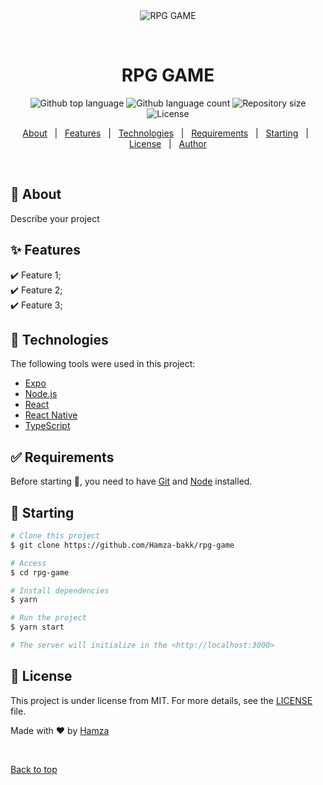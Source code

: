 <div align="center" id="top"> 
  <img src="./.github/app.gif" alt="RPG GAME" />

  &#xa0;

  <!-- <a href="https://rpggame.netlify.app">Demo</a> -->
</div>

<h1 align="center">RPG GAME</h1>

<p align="center">
  <img alt="Github top language" src="https://img.shields.io/github/languages/top/Hamza-bakk/rpg-game?color=56BEB8">

  <img alt="Github language count" src="https://img.shields.io/github/languages/count/Hamza-bakk/rpg-game?color=56BEB8">

  <img alt="Repository size" src="https://img.shields.io/github/repo-size/Hamza-bakk/rpg-game?color=56BEB8">

  <img alt="License" src="https://img.shields.io/github/license/Hamza-bakk/rpg-game?color=56BEB8">

  <!-- <img alt="Github issues" src="https://img.shields.io/github/issues/Hamza-bakk/rpg-game?color=56BEB8" /> -->

  <!-- <img alt="Github forks" src="https://img.shields.io/github/forks/Hamza-bakk/rpg-game?color=56BEB8" /> -->

  <!-- <img alt="Github stars" src="https://img.shields.io/github/stars/Hamza-bakk/rpg-game?color=56BEB8" /> -->
</p>

<!-- Status -->

<!-- <h4 align="center"> 
	🚧  RPG GAME 🚀 Under construction...  🚧
</h4> 

<hr> -->

<p align="center">
  <a href="#dart-about">About</a> &#xa0; | &#xa0; 
  <a href="#sparkles-features">Features</a> &#xa0; | &#xa0;
  <a href="#rocket-technologies">Technologies</a> &#xa0; | &#xa0;
  <a href="#white_check_mark-requirements">Requirements</a> &#xa0; | &#xa0;
  <a href="#checkered_flag-starting">Starting</a> &#xa0; | &#xa0;
  <a href="#memo-license">License</a> &#xa0; | &#xa0;
  <a href="https://github.com/Hamza-bakk" target="_blank">Author</a>
</p>

<br>

## :dart: About ##

Describe your project

## :sparkles: Features ##

:heavy_check_mark: Feature 1;\
:heavy_check_mark: Feature 2;\
:heavy_check_mark: Feature 3;

## :rocket: Technologies ##

The following tools were used in this project:

- [Expo](https://expo.io/)
- [Node.js](https://nodejs.org/en/)
- [React](https://pt-br.reactjs.org/)
- [React Native](https://reactnative.dev/)
- [TypeScript](https://www.typescriptlang.org/)

## :white_check_mark: Requirements ##

Before starting :checkered_flag:, you need to have [Git](https://git-scm.com) and [Node](https://nodejs.org/en/) installed.

## :checkered_flag: Starting ##

```bash
# Clone this project
$ git clone https://github.com/Hamza-bakk/rpg-game

# Access
$ cd rpg-game

# Install dependencies
$ yarn

# Run the project
$ yarn start

# The server will initialize in the <http://localhost:3000>
```

## :memo: License ##

This project is under license from MIT. For more details, see the [LICENSE](LICENSE.md) file.


Made with :heart: by <a href="https://github.com/Hamza-bakk" target="_blank">Hamza</a>

&#xa0;

<a href="#top">Back to top</a>
